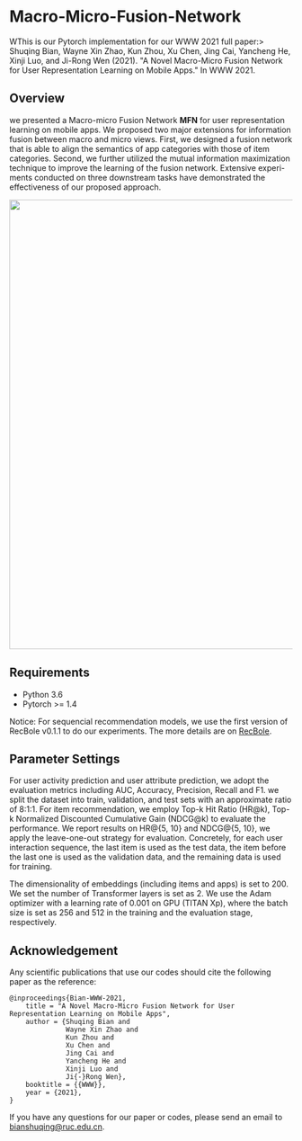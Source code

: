 # Macro-Micro-Fusion-Network
WThis is our Pytorch implementation for our WWW 2021 full paper:> Shuqing Bian, Wayne Xin Zhao, Kun Zhou, Xu Chen, Jing Cai, Yancheng He, Xinji Luo, and Ji-Rong Wen (2021). "A Novel Macro-Micro Fusion Network for User Representation Learning on Mobile Apps." In WWW 2021.


## Overview
we presented a Macro-micro Fusion Network **MFN** for user representation learning on mobile apps. We proposed two major extensions for information fusion between macro and micro views. First, we designed a fusion network that is able to align the semantics of app categories with those of item categories. Second, we further utilized the mutual information maximization technique to improve the learning of the fusion network. Extensive experi- ments conducted on three downstream tasks have demonstrated the effectiveness of our proposed approach.

<img src="https://github.com/fancybian/Macro-Micro-Fusion-Network/blob/main/MFN_model.png" width = "800px" align=center />

## Requirements
- Python 3.6
- Pytorch >= 1.4

Notice: For sequencial recommendation models, we use the first version of RecBole v0.1.1 to do our experiments. The more details are on [RecBole](https://github.com/RUCAIBox/RecBole). 


## Parameter Settings
For user activity prediction and user attribute prediction, we adopt the evaluation metrics including AUC, Accuracy, Precision, Recall and F1. we split the dataset into train, validation, and test sets with an approximate ratio of 8:1:1. For item recommendation, we employ Top-k Hit Ratio (HR@k), Top-k Normalized Discounted Cumulative Gain (NDCG@k) to evaluate the performance. We report results on HR@{5, 10} and NDCG@{5, 10}, we apply the leave-one-out strategy for evaluation. Concretely, for each user interaction sequence, the last item is used as the test data, the item before the last one is used as the validation data, and the remaining data is used for training.

The dimensionality of embeddings (including items and apps) is set to 200. We set the number of Transformer layers is set as 2. We use the Adam optimizer with a learning rate of 0.001 on GPU (TITAN Xp), where the batch size is set as 256 and 512 in the training and the evaluation stage, respectively. 


## Acknowledgement
Any scientific publications that use our codes should cite the following paper as the reference:
````
@inproceedings{Bian-WWW-2021,
    title = "A Novel Macro-Micro Fusion Network for User Representation Learning on Mobile Apps",
    author = {Shuqing Bian and
              Wayne Xin Zhao and
              Kun Zhou and
              Xu Chen and
              Jing Cai and 
              Yancheng He and
              Xinji Luo and
              Ji{-}Rong Wen},
    booktitle = {{WWW}},
    year = {2021},
}
````
If you have any questions for our paper or codes, please send an email to bianshuqing@ruc.edu.cn.
